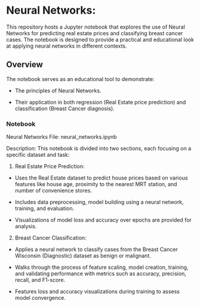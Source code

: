 # Neural Networks:
This repository hosts a Jupyter notebook that explores the use of Neural Networks for predicting real estate prices and classifying breast cancer cases. The notebook is designed to provide a practical and educational look at applying neural networks in different contexts.

## Overview
The notebook serves as an educational tool to demonstrate:

- The principles of Neural Networks.

- Their application in both regression (Real Estate price prediction) and classification (Breast Cancer diagnosis).

### Notebook
Neural Networks
File: neural_networks.ipynb

Description:
This notebook is divided into two sections, each focusing on a specific dataset and task:

1. Real Estate Price Prediction:

- Uses the Real Estate dataset to predict house prices based on various features like house age, proximity to the nearest MRT station, and number of convenience stores.

- Includes data preprocessing, model building using a neural network, training, and evaluation.

- Visualizations of model loss and accuracy over epochs are provided for analysis.

2. Breast Cancer Classification:

- Applies a neural network to classify cases from the Breast Cancer Wisconsin (Diagnostic) dataset as benign or malignant.

- Walks through the process of feature scaling, model creation, training, and validating performance with metrics such as accuracy, precision, recall, and F1-score.

- Features loss and accuracy visualizations during training to assess model convergence.